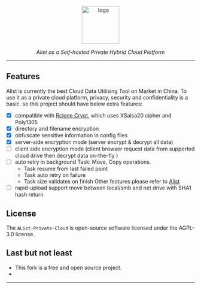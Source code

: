 <div align="center">
  <a href="https://alist.nn.ci"><img height="100px" alt="logo" src="https://cdn.jsdelivr.net/gh/alist-org/logo@main/logo.svg"/></a>
  <p><em>Alist as a Self-hosted Private Hybrid Cloud Platform</em></p>

</div>

---

## Features

Alist is currently the best Cloud Data Utilising Tool on Market in China. To use it as a private cloud platform, privacy, security and confidentiality is a basic. so this project should have below extra features:

- [x] compatible with [Rclone Crypt](https://rclone.org/crypt/), which uses XSalsa20 cipher and Poly1305
- [x] directory and filename encryption
- [x] obfuscate sensitive information in config files
- [x] server-side encryption mode (server encrypt & decrypt all data)
- [ ] client side encryption mode (client browser request data from supported cloud drive then decrypt data on-the-fly )
- [ ] auto retry in background Task: Move, Copy operations.
  - Task resume from last failed point
  - Task auto retry on failure
  - Task size validates on finish
Other features please refer to [Alist](https://github.com/alist-org/alist)
- [ ] rapid-upload support move between local/smb and net drive with SHA1 hash return

## License

The `AList-Private-Cloud` is open-source software licensed under the AGPL-3.0 license.

## Last but not least
- This fork is a free and open source project. 
- 

---
